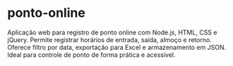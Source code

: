 # ponto-online
Aplicação web para registro de ponto online com Node.js, HTML, CSS e jQuery. Permite registrar horários de entrada, saída, almoço e retorno. Oferece filtro por data, exportação para Excel e armazenamento em JSON. Ideal para controle de ponto de forma prática e acessível.
